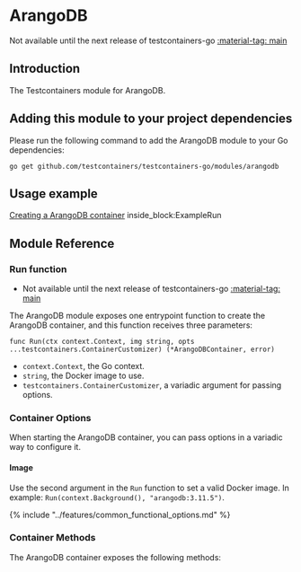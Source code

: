 # ArangoDB

Not available until the next release of testcontainers-go <a href="https://github.com/testcontainers/testcontainers-go"><span class="tc-version">:material-tag: main</span></a>

## Introduction

The Testcontainers module for ArangoDB.

## Adding this module to your project dependencies

Please run the following command to add the ArangoDB module to your Go dependencies:

```
go get github.com/testcontainers/testcontainers-go/modules/arangodb
```

## Usage example

<!--codeinclude-->
[Creating a ArangoDB container](../../modules/arangodb/examples_test.go) inside_block:ExampleRun
<!--/codeinclude-->

## Module Reference

### Run function

- Not available until the next release of testcontainers-go <a href="https://github.com/testcontainers/testcontainers-go"><span class="tc-version">:material-tag: main</span></a>

The ArangoDB module exposes one entrypoint function to create the ArangoDB container, and this function receives three parameters:

```golang
func Run(ctx context.Context, img string, opts ...testcontainers.ContainerCustomizer) (*ArangoDBContainer, error)
```

- `context.Context`, the Go context.
- `string`, the Docker image to use.
- `testcontainers.ContainerCustomizer`, a variadic argument for passing options.

### Container Options

When starting the ArangoDB container, you can pass options in a variadic way to configure it.

#### Image

Use the second argument in the `Run` function to set a valid Docker image.
In example: `Run(context.Background(), "arangodb:3.11.5")`.

{% include "../features/common_functional_options.md" %}

### Container Methods

The ArangoDB container exposes the following methods:

